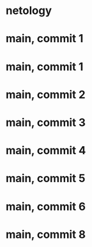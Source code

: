 # netology
# main, commit 1
# main, commit 1
# main, commit 2
# main, commit 3
# main, commit 4
# main, commit 5
# main, commit 6
# main, commit 8
